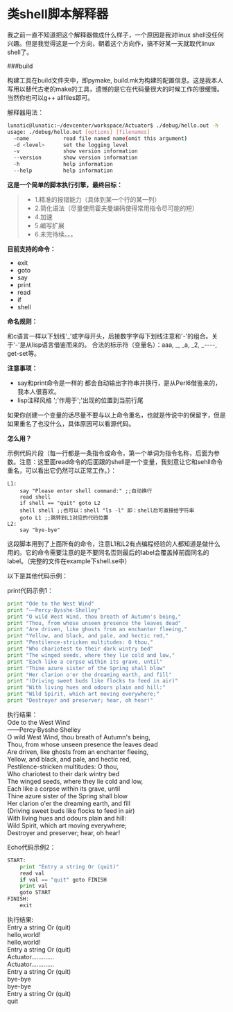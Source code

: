 类shell脚本解释器
===
我之前一直不知道把这个解释器做成什么样子，一个原因是我对linux shell没任何兴趣。但是我觉得这是一个方向，朝着这个方向作，搞不好某一天就取代linux shell了。


###build

构建工具在build文件夹中，即pymake, build.mk为构建的配置信息。这是我本人写用以替代古老的make的工具，遗憾的是它在代码量很大的时候工作的很缓慢。
当然你也可以g++ allfiles即可。

解释器用法：
```sh
lunatic@lunatic:~/devcenter/workspace/Actuator$ ./debug/hello.out -h
usage: ./debug/hello.out [options] [filenames]
  -name           read file named name(omit this argument)
  -d <level>      set the logging level
  -v              show version information
  --version       show version information
  -h              help information
  --help          help information
```

**这是一个简单的脚本执行引擎，最终目标：**
> * 1.精准的报错能力（具体到某一个行的某一列）
> * 2.简化语法（尽量使用霍夫曼编码使得常用指令尽可能的短）
> * 4.加速
> * 5.编写扩展
> * 6.未完待续。。。

**目前支持的命令：**
* exit 
* goto 
* say 
* print 
* read 
* if 
* shell 

**命名规则：**

和c语言一样以下划线'_'或字母开头，后接数字字母下划线注意和'-'的组合。关于'-'是从lisp语言借鉴而来的。
合法的标示符（变量名）：aaa, _, _a, _2, _----, get-set等。

**注意事项：**

* say和print命令是一样的 都会自动输出字符串并换行，是从Perl6借鉴来的，我本人很喜欢。
* lisp注释风格 ';'作用于';'出现的位置到当前行尾

如果你创建一个变量的话尽量不要与以上命令重名，也就是传说中的保留字，但是如果重名了也没什么，具体原因可以看源代码。

**怎么用？** 

示例代码片段（每一行都是一条指令或命令，第一个单词为指令名称，后面为参数。注意：这里面read命令的后面跟的shell是一个变量，我刻意让它和sehll命令重名，可以看出它仍然可以正常工作。）：
```
L1:
	say "Please enter shell command:" ;;自动换行
	read shell
	if shell == "quit" goto L2
	shell shell ;;也可以：shell "ls -l" 即：shell后可直接给字符串
	goto L1 ;;跳转到L1对应的代码位置
L2:
	say "bye-bye"

```
这段脚本用到了上面所有的命令，注意L1和L2有点编程经验的人都知道是做什么用的。它的命令需要注意的是不要同名否则最后的label会覆盖掉前面同名的label。（完整的文件在example下shell.se中）


以下是其他代码示例：

print代码示例1：
```python
print "Ode to the West Wind"
print "——Percy·Bysshe·Shelley"
print "O wild West Wind, thou breath of Autumn's being,"
print "Thou, from whose unseen presence the leaves dead"
print "Are driven, like ghosts from an enchanter fleeing,"
print "Yellow, and black, and pale, and hectic red,"
print "Pestilence-stricken multitudes: O thou,"
print "Who chariotest to their dark wintry bed"
print "The winged seeds, where they lie cold and low,"
print "Each like a corpse within its grave, until"
print "Thine azure sister of the Spring shall blow"
print "Her clarion o'er the dreaming earth, and fill"
print "(Driving sweet buds like flocks to feed in air)"
print "With living hues and odours plain and hill:"
print "Wild Spirit, which art moving everywhere;"
print "Destroyer and preserver; hear, oh hear!"
```
执行结果：  
Ode to the West Wind  
——Percy·Bysshe·Shelley  
O wild West Wind, thou breath of Autumn's being,  
Thou, from whose unseen presence the leaves dead  
Are driven, like ghosts from an enchanter fleeing,  
Yellow, and black, and pale, and hectic red,  
Pestilence-stricken multitudes: O thou,  
Who chariotest to their dark wintry bed  
The winged seeds, where they lie cold and low,  
Each like a corpse within its grave, until  
Thine azure sister of the Spring shall blow  
Her clarion o'er the dreaming earth, and fill  
(Driving sweet buds like flocks to feed in air)  
With living hues and odours plain and hill:  
Wild Spirit, which art moving everywhere;  
Destroyer and preserver; hear, oh hear!  

Echo代码示例2：  
``` python
START:
	print "Entry a string Or (quit)"
	read val
	if val == "quit" goto FINISH
	print val
	goto START
FINISH:
	exit
```
执行结果:  
Entry a string Or (quit)  
hello,world!  
hello,world!  
Entry a string Or (quit)  
Actuator.............  
Actuator.............  
Entry a string Or (quit)  
bye-bye  
bye-bye    
Entry a string Or (quit)  
quit  


